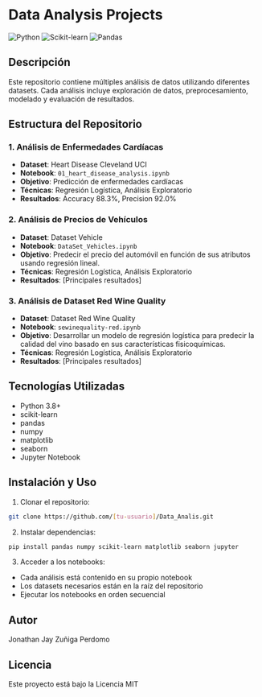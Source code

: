 # Data Analysis Projects
![Python](https://img.shields.io/badge/Python-3.8%2B-blue)
![Scikit-learn](https://img.shields.io/badge/Scikit--learn-0.24%2B-orange)
![Pandas](https://img.shields.io/badge/Pandas-1.2%2B-green)

## Descripción
Este repositorio contiene múltiples análisis de datos utilizando diferentes datasets. Cada análisis incluye exploración de datos, preprocesamiento, modelado y evaluación de resultados.

## Estructura del Repositorio

### 1. Análisis de Enfermedades Cardíacas
- **Dataset**: Heart Disease Cleveland UCI
- **Notebook**: `01_heart_disease_analysis.ipynb`
- **Objetivo**: Predicción de enfermedades cardíacas
- **Técnicas**: Regresión Logística, Análisis Exploratorio
- **Resultados**: Accuracy 88.3%, Precision 92.0%

### 2. Análisis de Precios de Vehículos
- **Dataset**: Dataset Vehicle
- **Notebook**: `DataSet_Vehicles.ipynb`
- **Objetivo**: Predecir el precio del automóvil en función de sus atributos usando regresión lineal.
- **Técnicas**: Regresión Logística, Análisis Exploratorio
- **Resultados**: [Principales resultados]

### 3. Análisis de Dataset Red Wine Quality
- **Dataset**: Dataset Red Wine Quality
- **Notebook**: `sewinequality-red.ipynb`
- **Objetivo**: Desarrollar un modelo de regresión logística para predecir la calidad del vino basado en sus características fisicoquímicas.
- **Técnicas**: Regresión Logística, Análisis Exploratorio
- **Resultados**: [Principales resultados]

## Tecnologías Utilizadas
- Python 3.8+
- scikit-learn
- pandas
- numpy
- matplotlib
- seaborn
- Jupyter Notebook

## Instalación y Uso
1. Clonar el repositorio:
```bash
git clone https://github.com/[tu-usuario]/Data_Analis.git
```

2. Instalar dependencias:
```bash
pip install pandas numpy scikit-learn matplotlib seaborn jupyter
```

3. Acceder a los notebooks:
- Cada análisis está contenido en su propio notebook
- Los datasets necesarios están en la raíz del repositorio
- Ejecutar los notebooks en orden secuencial

## Autor
Jonathan Jay Zuñiga Perdomo

## Licencia
Este proyecto está bajo la Licencia MIT
